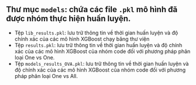 ## Thư mục `models`: chứa các file `.pkl` mô hình đã được nhóm thực hiện huấn luyện.

- Tệp `lib_results.pkl`: lưu trữ thông tin về thời gian huấn luyện và độ chính xác của các mô hình XGBoost chạy băng thư viện
- Tệp `results.pkl`: lưu trữ thông tin về thời gian huấn luyện và độ chính xác của các mô hình XGBoost của nhóm code đối với phương pháp phân loại One vs One.
- Tệp `models_results_OVA.pkl`: lưu trữ thông tin về thời gian huấn luyện và độ chính xác của các mô hình XGBoost của nhóm code đối với phương pháp phân loại One vs All.
